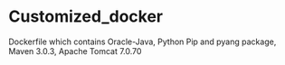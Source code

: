 # Customized_docker
Dockerfile which contains Oracle-Java, Python Pip and pyang package, Maven 3.0.3, Apache Tomcat 7.0.70
